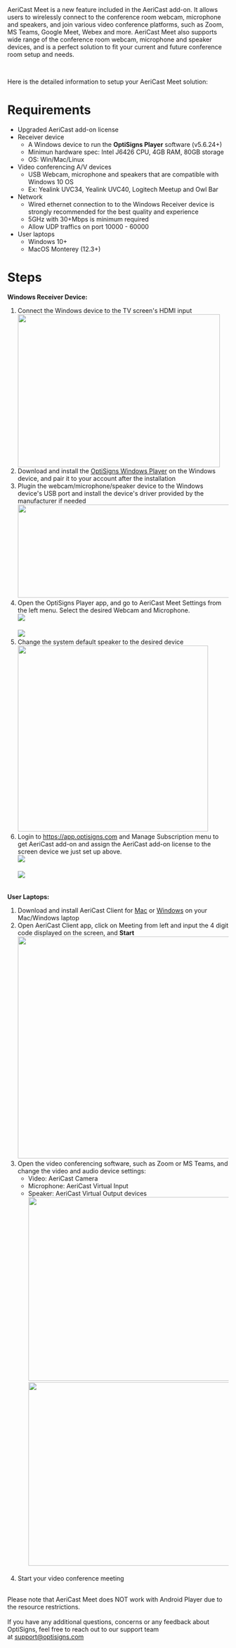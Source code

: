 <div>AeriCast Meet is a new feature included in the AeriCast add-on. It allows users to wirelessly connect to the conference room webcam, microphone and speakers, and join various video conference platforms, such as Zoom, MS Teams, Google Meet, Webex and more. AeriCast Meet also supports wide range of the conference room webcam, microphone and speaker devices, and is a perfect solution to fit your current and future conference room setup and needs.</div>
<p> </p>
<div>Here is the detailed information to setup your AeriCast Meet solution:</div>
<div>
<h1 id="h_01HFCHYH4YP8ZA4MMCD1MQQTAK">Requirements</h1>
<ul>
<li>Upgraded AeriCast add-on license</li>
<li>Receiver device
<ul>
<li>A Windows device to run the <strong>OptiSigns Player</strong> software (v5.6.24+)</li>
<li>Minimun hardware spec: Intel J6426 CPU, 4GB RAM, 80GB storage</li>
<li>OS: Win/Mac/Linux</li>
</ul>
</li>
<li>Video conferencing A/V devices
<ul>
<li>USB Webcam, microphone and speakers that are compatible with Windows 10 OS</li>
<li>Ex: Yealink UVC34, Yealink UVC40, Logitech Meetup and Owl Bar</li>
</ul>
</li>
<li>Network
<ul>
<li>Wired ethernet connection to to the Windows Receiver device is strongly recommended for the best quality and experience</li>
<li>5GHz with 30+Mbps is minimum required</li>
<li>Allow UDP traffics on port 10000 - 60000</li>
</ul>
</li>
<li>User laptops
<ul>
<li>Windows 10+</li>
<li>MacOS Monterey (12.3+)</li>
</ul>
</li>
</ul>
<h1 id="h_01HFCHYRBAW5AFZZP0VT5AARJD">Steps</h1>
<div><strong>Windows Receiver Device:</strong></div>
<ol>
<li>Connect the Windows device to the TV screen's HDMI input<br>
<div><img src="https://support.aericast.com/hc/article_attachments/21403101361677" width="460" height="348"></div>
</li>
<li>Download and install the <a href="https://links.optisigns.com/win">OptiSigns Windows Player</a> on the Windows device, and pair it to your account after the installation</li>
<li>Plugin the webcam/microphone/speaker device to the Windows device's USB port and install the device's driver provided by the manufacturer if needed<br><img src="/guide-media/01HFCPPA7P4H96S13DPSZCFGGK" alt=""><img src="https://support.aericast.com/hc/article_attachments/21403115977229" width="734" height="212">
</li>
<li>Open the OptiSigns Player app, and go to AeriCast Meet Settings from the left menu. Select the desired Webcam and Microphone.<br><img src="https://support.optisigns.com/hc/article_attachments/23030429980691"><br><br><img src="https://support.optisigns.com/hc/article_attachments/23030445697427">
</li>
<li>Change the system default speaker to the desired device<br><img src="https://support.aericast.com/hc/article_attachments/21403101391373" width="433" height="423">
</li>
<li>Login to <a href="https://app.optisigns.com/">https://app.optisigns.com</a> and Manage Subscription menu to get AeriCast add-on and assign the AeriCast add-on license to the screen device we just set up above.<br><img src="https://support.optisigns.com/hc/article_attachments/23030398575763"><br><br><img src="https://support.optisigns.com/hc/article_attachments/23030410946707">
</li>
</ol>
<br>
<div><strong>User Laptops:</strong></div>
<ol>
<li>Download and install AeriCast Client for <a href="https://links.aericast.com/ac-client-mac">Mac</a> or <a href="https://links.aericast.com/ac-client-win">Windows</a> on your Mac/Windows laptop</li>
<li>Open AeriCast Client app, click on Meeting from left and input the 4 digit code displayed on the screen, and <strong>Start</strong><br><img src="https://support.aericast.com/hc/article_attachments/21398889144461" width="505" height="505">
</li>
<li>Open the video conferencing software, such as Zoom or MS Teams, and change the video and audio device settings:
<ul>
<li>Video: AeriCast Camera</li>
<li>Microphone: AeriCast Virtual Input</li>
<li>Speaker: AeriCast Virtual Output devices <br><img src="https://support.aericast.com/hc/article_attachments/21398889157005" width="502" height="418"><br><img src="https://support.aericast.com/hc/article_attachments/21398874475277" width="502" height="418"><br><br>
</li>
</ul>
</li>
<li>Start your video conference meeting</li>
</ol>
</div>
<div> </div>
<div><span class="wysiwyg-color-orange90">Please note that AeriCast Meet does NOT work with Android Player due to the resource restrictions. </span></div>
<div> </div>
<div>If you have any additional questions, concerns or any feedback about OptiSigns, feel free to reach out to our support team at <a href="mailto:support@optisigns.com" target="_self">support@optisigns.com</a> <br>
<div> </div>
</div>
